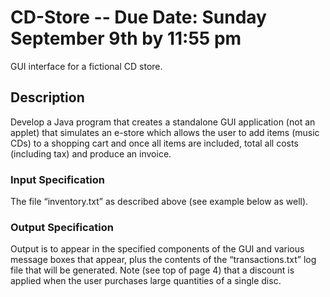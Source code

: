 CD-Store --  Due Date: Sunday September 9th by 11:55 pm
========

GUI interface for a fictional CD store.

Description
-----------

Develop a Java program that creates a standalone GUI application (not an applet) that
simulates an e-store which allows the user to add items (music CDs) to a shopping cart and once all
items are included, total all costs (including tax) and produce an invoice.

### Input Specification

The file “inventory.txt” as described above (see example below as
well).

### Output Specification

Output is to appear in the specified components of the GUI and various
message boxes that appear, plus the contents of the
“transactions.txt” log file that will be generated. Note (see top of
page 4) that a discount is applied when the user purchases large quantities
of a single disc.

